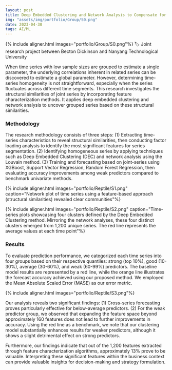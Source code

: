 ```yaml
---
layout: post
title: Deep Embedded Clustering and Network Analysis to Compensate for Weak Predictors in Cross-Series Forecasting
img: "assets/img/portfolio/Group/S0.png"
date: 2023-04-30
tags: AI/ML
---
```


{% include aligner.html images="portfolio/Group/S0.png"%}
:label: Joint research project between Becton Dickinson and Nanyang Technological University

When time series with low sample sizes are grouped to estimate a single parameter, the underlying correlations inherent in related series can be discovered to estimate a global parameter. However, determining time-series homogeneity is not straightforward, especially when the series fluctuates across different time segments. This research investigates the structural similarities of joint series by incorporating feature characterization methods. It applies deep embedded clustering and network analysis to uncover grouped series based on these structural similarities.

### Methodology
The research methodology consists of three steps: (1) Extracting time-series characteristics to reveal structural similarities, then conducting factor loading analysis to identify the most significant features for series segmentation. (2) Identifying homogeneous series by applying techniques such as Deep Embedded Clustering (DEC) and network analysis using the Louvain method. (3) Training and forecasting based on joint-series using XGBoost, Support Vector Regression, Random Forest Regression, then evaluating accuracy improvements among weak predictors compared to benchmark univariate methods.

{% include aligner.html images="portfolio/Reptile/S1.png" caption="Network plot of time series using a feature-based approach (structural similarities) revealed clear communities"%}

{% include aligner.html images="portfolio/Reptile/S2.png" caption="Time-series plots showcasing four clusters defined by the Deep Embedded Clustering method. Mirroring the network analyses, these four distinct clusters emerged from 1,200 unique series. The red line represents the average values at each time point"%}

### Results
To evaluate prediction performance, we categorized each time series into four groups based on their respective quantiles: strong (top 10%), good (10-30%), average (30-60%), and weak (60-99%) predictors. The baseline model results are represented by a red line, while the orange line illustrates the forecast accuracy achieved using our proposed method. We employed the Mean Absolute Scaled Error (MASE) as our error metric.

{% include aligner.html images="portfolio/Reptile/S3.png"%}

Our analysis reveals two significant findings: (1) Cross-series forecasting proves particularly effective for below-average predictors. (2) For the weak predictor group, we observed that expanding the feature space beyond approximately 160 features does not lead to further improvements in accuracy. Using the red line as a benchmark, we note that our clustering model substantially enhances results for weaker predictors, although it shows a slight detrimental effect on strong predictors.

Furthermore, our findings indicate that out of the 1,200 features extracted through feature characterization algorithms, approximately 13% prove to be valuable. Interpreting these significant features within the business context can provide valuable insights for decision-making and strategy formulation.
